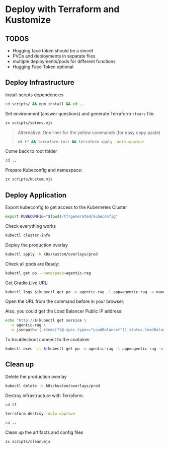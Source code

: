 # Deploy with Terraform and Kustomize

## TODOS

- Hugging face token should be a secret
- PVCs and deployments in separate files
- multiple deployments/pods for different functions
- Hugging Face Token optional

## Deploy Infrastructure

Install scripts dependencies

```bash
cd scripts/ && npm install && cd ..
```

Set environment (answer questions) and generate Terraform `tfvars` file.

```bash
zx scripts/setenv.mjs
```

> Alternative: One liner for the yellow commands (for easy copy paste)
>
> ```bash
> cd tf && terraform init && terraform apply -auto-approve
> ```

Come back to root folder

```bash
cd ..
```

Prepare Kubeconfig and namespace:

```bash
zx scripts/kustom.mjs
```

## Deploy Application

Export kubeconfig to get access to the Kubernetes Cluster

```bash
export KUBECONFIG="$(pwd)/tf/generated/kubeconfig"
```

Check everything works

```bash
kubectl cluster-info
```

Deploy the production overlay

```bash
kubectl apply -k k8s/kustom/overlays/prod
```

Check all pods are Ready:

```bash
kubectl get po --namespace=agentic-rag
```

Get Gradio Live URL:

```bash
kubectl logs $(kubectl get po -n agentic-rag -l app=agentic-rag -o name) -n agentic-rag | grep "Running on public URL"
```

Open the URL from the command before in your browser.

Also, you could get the Load Balancer Public IP address:

```bash
echo "http://$(kubectl get service \
  -n agentic-rag \
  -o jsonpath='{.items[?(@.spec.type=="LoadBalancer")].status.loadBalancer.ingress[0].ip}')"
```

To troubleshoot connect to the container

```bash
kubectl exec -it $(kubectl get po -n agentic-rag -l app=agentic-rag -o name) -n agentic-rag -- sh
```

## Clean up

Delete the production overlay

```bash
kubectl delete -k k8s/kustom/overlays/prod
```

Destroy infrastructure with Terraform.

```bash
cd tf
```

```bash
terraform destroy -auto-approve
```

```bash
cd ..
```

Clean up the artifacts and config files

```bash
zx scripts/clean.mjs
```
